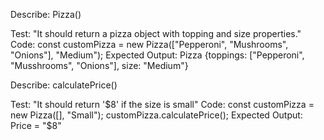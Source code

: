 Describe: Pizza()

Test: "It should return a pizza object with topping and size properties."
Code: const customPizza = new Pizza(["Pepperoni", "Mushrooms", "Onions"], "Medium");
Expected Output: Pizza {toppings: ["Pepperoni", "Musshrooms", "Onions"], size: "Medium"}

Describe: calculatePrice()

Test: "It should return '$8' if the size is small"
Code: const customPizza = new Pizza([], "Small");
customPizza.calculatePrice();
Expected Output: Price = "$8"
